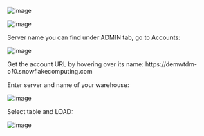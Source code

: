 ![image](https://user-images.githubusercontent.com/118057504/228781786-5d0f86b5-b8ef-4b35-ab0d-7efa782c18bc.png)

![image](https://user-images.githubusercontent.com/118057504/228782187-d46fd7e0-8592-47be-ba8a-c4ef05d2359c.png)


Server name you can find under ADMIN tab, go to Accounts:

![image](https://user-images.githubusercontent.com/118057504/228783649-f9864f34-c424-4973-82fd-bfd51420f8e3.png)

Get the account URL by hovering over its name: https://demwtdm-o*1*0.snowflakecomputing.com

Enter server and name of your warehouse:

![image](https://user-images.githubusercontent.com/118057504/228785463-82c2e27f-b191-42c7-b071-10f442cc3f46.png)

Select table and LOAD:

![image](https://user-images.githubusercontent.com/118057504/228784885-7e810b11-90a7-4c79-a7f7-fc48fca4c967.png)
